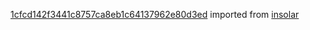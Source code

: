 [1cfcd142f3441c8757ca8eb1c64137962e80d3ed](https://github.com/insolar/insolar/commit/1cfcd142f3441c8757ca8eb1c64137962e80d3ed) imported from [insolar](https://github.com/insolar/insolar)
